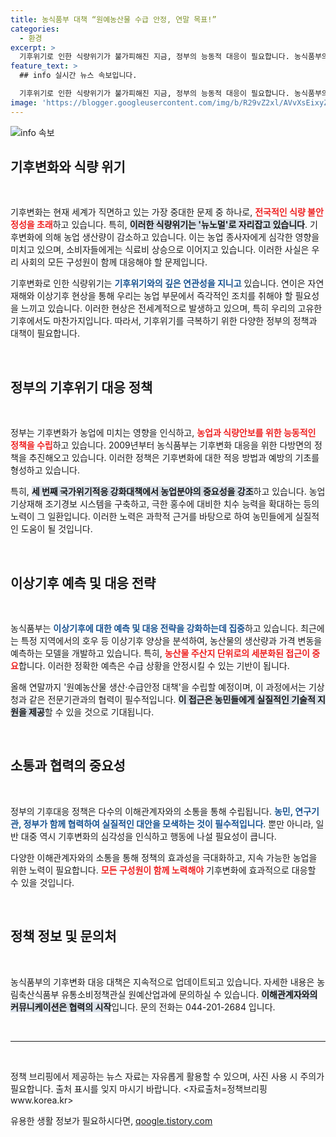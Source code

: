 ```yaml
---
title: 농식품부 대책 “원예농산물 수급 안정, 연말 목표!”
categories:
  - 환경
excerpt: >
  기후위기로 인한 식량위기가 불가피해진 지금, 정부의 능동적 대응이 필요합니다. 농식품부의 혁신적인 기상재해 예측 시스템은 과연 농업의 미래를 어떻게 구원할까요? 클릭하여 자세히 알아보세요!
feature_text: >
  ## info 실시간 뉴스 속보입니다.

  기후위기로 인한 식량위기가 불가피해진 지금, 정부의 능동적 대응이 필요합니다. 농식품부의 혁신적인 기상재해 예측 시스템은 과연 농업의 미래를 어떻게 구원할까요? 클릭하여 자세히 알아보세요!
image: 'https://blogger.googleusercontent.com/img/b/R29vZ2xl/AVvXsEixyZcFfHzMRdzZMjFBmAUKJYCLCGyLL1o632UiGVXcaFdKo_bkvkuCioo0uUKlGfBVcT3P84aROyZIXSBEx3Aw5nCQ3pTgDom1WDC4m8eifvWiAmWEEVb4x6G_l8C0QH225ldMjyaFvpxGEBGNO37VmDTDMHGhJPq73UglMfDca1-0aw/s1600/blogspot.png'
---
```


<p><img src="https://blogger.googleusercontent.com/img/b/R29vZ2xl/AVvXsEixyZcFfHzMRdzZMjFBmAUKJYCLCGyLL1o632UiGVXcaFdKo_bkvkuCioo0uUKlGfBVcT3P84aROyZIXSBEx3Aw5nCQ3pTgDom1WDC4m8eifvWiAmWEEVb4x6G_l8C0QH225ldMjyaFvpxGEBGNO37VmDTDMHGhJPq73UglMfDca1-0aw/s1600/blogspot.png" alt="info 속보" /></p>

<h2 data-ke-size="size26">기후변화와 식량 위기</h2>

<p data-ke-size="size16">&nbsp;</p>

<p>기후변화는 현재 세계가 직면하고 있는 가장 중대한 문제 중 하나로, <b><span style="color: #ee2323;">전국적인 식량 불안정성을 초래</span></b>하고 있습니다. 특히, <b><span style="background-color: #21538527;">이러한 식량위기는 '뉴노멀'로 자리잡고 있습니다</span></b>. 기후변화에 의해 농업 생산량이 감소하고 있습니다. 이는 농업 종사자에게 심각한 영향을 미치고 있으며, 소비자들에게는 식료비 상승으로 이어지고 있습니다. 이러한 사실은 우리 사회의 모든 구성원이 함께 대응해야 할 문제입니다.</p>

<p>기후변화로 인한 식량위기는 <b><span style="color: #1a5490;">기후위기와의 깊은 연관성을 지니고</span></b> 있습니다. 연이은 자연재해와 이상기후 현상을 통해 우리는 농업 부문에서 즉각적인 조치를 취해야 할 필요성을 느끼고 있습니다. 이러한 현상은 전세계적으로 발생하고 있으며, 특히 우리의 고유한 기후에서도 마찬가지입니다. 따라서, 기후위기를 극복하기 위한 다양한 정부의 정책과 대책이 필요합니다.</p>

<p data-ke-size="size16">&nbsp;</p>

<h2 data-ke-size="size26">정부의 기후위기 대응 정책</h2>

<p data-ke-size="size16">&nbsp;</p>

<p>정부는 기후변화가 농업에 미치는 영향을 인식하고, <b><span style="color: #ee2323;">농업과 식량안보를 위한 능동적인 정책을 수립</span></b>하고 있습니다. 2009년부터 농식품부는 기후변화 대응을 위한 다방면의 정책을 추진해오고 있습니다. 이러한 정책은 기후변화에 대한 적응 방법과 예방의 기초를 형성하고 있습니다.</p>

<p>특히, <b><span style="background-color: #21538527;">세 번째 국가위기적응 강화대책에서 농업분야의 중요성을 강조</span></b>하고 있습니다. 농업 기상재해 조기경보 시스템을 구축하고, 극한 홍수에 대비한 치수 능력을 확대하는 등의 노력이 그 일환입니다. 이러한 노력은 과학적 근거를 바탕으로 하여 농민들에게 실질적인 도움이 될 것입니다.</p>

<p data-ke-size="size16">&nbsp;</p>

<h2 data-ke-size="size26">이상기후 예측 및 대응 전략</h2>

<p data-ke-size="size16">&nbsp;</p>

<p>농식품부는 <b><span style="color: #1a5490;">이상기후에 대한 예측 및 대응 전략을 강화하는데 집중</span></b>하고 있습니다. 최근에는 특정 지역에서의 호우 등 이상기후 양상을 분석하여, 농산물의 생산량과 가격 변동을 예측하는 모델을 개발하고 있습니다. 특히, <b><span style="color: #ee2323;">농산물 주산지 단위로의 세분화된 접근이 중요</span></b>합니다. 이러한 정확한 예측은 수급 상황을 안정시킬 수 있는 기반이 됩니다.</p>

<p>올해 연말까지 '원예농산물 생산·수급안정 대책'을 수립할 예정이며, 이 과정에서는 기상청과 같은 전문기관과의 협력이 필수적입니다. <b><span style="background-color: #21538527;">이 접근은 농민들에게 실질적인 기술적 지원을 제공</span></b>할 수 있을 것으로 기대됩니다.</p>

<p data-ke-size="size16">&nbsp;</p>

<h2 data-ke-size="size26">소통과 협력의 중요성</h2>

<p data-ke-size="size16">&nbsp;</p>

<p>정부의 기후대응 정책은 다수의 이해관계자와의 소통을 통해 수립됩니다. <b><span style="color: #1a5490;">농민, 연구기관, 정부가 함께 협력하여 실질적인 대안을 모색하는 것이 필수적입니다</span></b>. 뿐만 아니라, 일반 대중 역시 기후변화의 심각성을 인식하고 행동에 나설 필요성이 큽니다.</p>

<p>다양한 이해관계자와의 소통을 통해 정책의 효과성을 극대화하고, 지속 가능한 농업을 위한 노력이 필요합니다. <b><span style="color: #ee2323;">모든 구성원이 함께 노력해야</span></b> 기후변화에 효과적으로 대응할 수 있을 것입니다.</p>

<p data-ke-size="size16">&nbsp;</p>

<h2 data-ke-size="size26">정책 정보 및 문의처</h2>

<p data-ke-size="size16">&nbsp;</p>

<p>농식품부의 기후변화 대응 대책은 지속적으로 업데이트되고 있습니다. 자세한 내용은 농림축산식품부 유통소비정책관실 원예산업과에 문의하실 수 있습니다. <b><span style="background-color: #21538527;">이해관계자와의 커뮤니케이션은 협력의 시작</span></b>입니다. 문의 전화는 044-201-2684 입니다.</p>

<p data-ke-size="size16">&nbsp;</p>

<hr />

<p data-ke-size="size16">&nbsp;</p>

<p>정책 브리핑에서 제공하는 뉴스 자료는 자유롭게 활용할 수 있으며, 사진 사용 시 주의가 필요합니다. 출처 표시를 잊지 마시기 바랍니다. &lt;자료출처=정책브리핑 www.korea.kr></p>
유용한 생활 정보가 필요하시다면, <a href="https://qoogle.tistory.com" rel="dofollow">qoogle.tistory.com</a>


